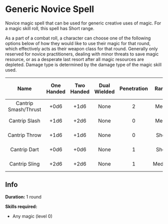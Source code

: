 # Generic Novice Spell

Novice magic spell that can be used for generic creative uses of magic. For a magic skill roll, this spell has Short range.

As a part of a combat roll, a character can choose one of the following options below of how they would like to use their magic for that round, which effectively acts as their weapon class for that round. Generally only reserved for novice practitioners, dealing with minor threats to save magic resource, or as a desperate last resort after all magic resources are depleted. Damage type is determined by the damage type of the magic skill used.

|         Name         | One<br />Handed | Two<br />Handed | Dual<br />Wielded | Penetration | Range  | Damage<br />Types | Engageable<br />Opponents | Area Of<br />Effect | Resource<br />Class |
| :------------------: | :-------------: | :-------------: | :---------------: | :---------: | :----: | :---------------: | :-----------------------: | :-----------------: | :-----------------: |
| Cantrip Smash/Thrust |      +0d6       |      +1d6       |       None        |      2      | Melee  |                   |           Rapid           |        None         |  0 Magic Resource   |
|    Cantrip Slash     |      +1d6       |      +2d6       |       None        |      0      | Melee  |                   |           Rapid           |        None         |  0 Magic Resource   |
|    Cantrip Throw     |      +1d6       |      +1d6       |       None        |      0      | Short  |                   |           Quick           |        None         |  0 Magic Resource   |
|     Cantrip Dart     |      +0d6       |      +0d6       |       None        |      1      | Short  |                   |           Quick           |        None         |  0 Magic Resource   |
|    Cantrip Sling     |      +2d6       |      +2d6       |       None        |      1      | Medium |                   |         Standard          |        None         |  0 Magic Resource   |

## Info

**Duration:** 1 round

**Skills required:**

- Any magic (level 0)
